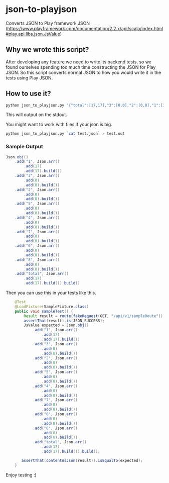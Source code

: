 # json-to-playjson
Converts JSON to Play framework JSON (https://www.playframework.com/documentation/2.2.x/api/scala/index.html#play.api.libs.json.JsValue)

## Why we wrote this script?
After developing any feature we need to write its backend tests, so we found ourselves spending too much time constructing the JSON for Play JSON. So this script converts normal JSON to how you would write it in the tests using Play JSON.

## How to use it?
```bash
python json_to_playjson.py '{"total":[17,17],"3":[0,0],"2":[0,0],"1":[17,17],"7":[0,0],"6":[0,0],"5":[0,0],"4":[0,0],"8":[0,0]}'
```

This will output on the stdout.

You might want to work with files if your json is big.
```bash
python json_to_playjson.py `cat test.json` > test.out
```

### Sample Output
```java
Json.obj() 
	.add("1", Json.arr() 
		.add(17)
		.add(17).build())
	.add("3", Json.arr() 
		.add(0)
		.add(0).build())
	.add("2", Json.arr() 
		.add(0)
		.add(0).build())
	.add("5", Json.arr() 
		.add(0)
		.add(0).build())
	.add("4", Json.arr() 
		.add(0)
		.add(0).build())
	.add("7", Json.arr() 
		.add(0)
		.add(0).build())
	.add("6", Json.arr() 
		.add(0)
		.add(0).build())
	.add("8", Json.arr() 
		.add(0)
		.add(0).build())
	.add("total", Json.arr() 
		.add(17)
		.add(17).build()).build()
```

Then you can use this in your tests like this.
```java
    @Test
    @LoadFixture(SampleFixture.class)
    public void sampleTest() {
        Result result = route(fakeRequest(GET, "/api/v1/sampleRoute"));
        assertThat(result).is(JSON_SUCCESS);
        JsValue expected = Json.obj() 
        	.add("1", Json.arr() 
        		.add(17)
        		.add(17).build())
        	.add("3", Json.arr() 
        		.add(0)
        		.add(0).build())
        	.add("2", Json.arr() 
        		.add(0)
        		.add(0).build())
        	.add("5", Json.arr() 
        		.add(0)
        		.add(0).build())
        	.add("4", Json.arr() 
        		.add(0)
        		.add(0).build())
        	.add("7", Json.arr() 
        		.add(0)
        		.add(0).build())
        	.add("6", Json.arr() 
        		.add(0)
        		.add(0).build())
        	.add("8", Json.arr() 
        		.add(0)
        		.add(0).build())
        	.add("total", Json.arr() 
        		.add(17)
        		.add(17).build()).build();

       assertThat(contentAsJson(result)).isEqualTo(expected);
    }
```


Enjoy testing :)



